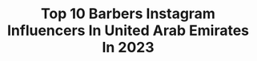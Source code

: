 ---
title: Top 10 Barbers Instagram Influencers In United Arab Emirates In 2023
description: >-
  Find top barbers Instagram influencers in United Arab Emirates in 2023. Most popular hashtags: #dubai #mydubai #dxb #barbershop.
platform: Instagram
hits: 15
text_top: Discover the best Instagram accounts on inBeat.
text_bottom: inBeat aggregates 15 Instagram influencers like this in United Arab Emirates for you to connect with.
profiles:
  - username: "abedkosove"
    fullname: >-
      abed qisie -عبد قيسي
    bio: >-
      uae 🇦🇪📍 abedkosove 👻
    location: "United Arab Emirates"
    followers: 35171
    engagement: 291
    commentsToLikes: 0.082048
    id: ck9wfmoghpj4d0j78x4a8vj9b
    verified: false
    hashtags: "#bahrain, #luxury, #fashion, #views"
  - username: "soledair_salon"
    fullname: >-
      SOLEDAIR SALON & SPA
    bio: >-
      1st 🇦🇪 #Uae #Dubai +971 54 221 2920 2nd🇱🇧 #Beirut #Achrafieh +96176655549 3rd🇱🇧 #Dahye 📞+961 81 888 738 4th🇱🇧#Hazmieh #champs 71100610
    location: "United Arab Emirates"
    followers: 106026
    engagement: 498
    commentsToLikes: 0.059942
    id: ck5cikqtdsu130i11oi3j9tgh
    verified: false
    hashtags: "#magleb, #dxb, #uae, #salon"
  - username: "kochifaraj"
    fullname: >-
      Your hair is my duty
    bio: >-
      📍 DUBAI 💍 ▸ Owner @kochi.haircare
    location: "United Arab Emirates"
    followers: 584415
    engagement: 254
    commentsToLikes: 0.012163
    id: ck135ouie2hm20i19zfkcua3u
    verified: true
    hashtags: "#fade, #wellaplex, #wella, #stockholm"
  - username: "kamran_nateghiii"
    fullname: >-
      Kamran Nateghi
    bio: >-
      🇮🇷🇸🇪 Model | Bodybuilder | Boxer | Father | Grandfather 🥈IFBB Championships Dubai 2016 Silver 🥇WFF Ireland 2016 Honorary Gold
    location: "United Arab Emirates"
    followers: 50213
    engagement: 584
    commentsToLikes: 0.054377
    id: ck9wii7lo2dtv0j78joaqhfce
    verified: false
    hashtags: "#gang, #fitnes, #modeling, #portrait"
  - username: "mr.andyo"
    fullname: >-
      ANDY ONASSIS
    bio: >-
      BUSINESS MAN /ACTOR DUBAI | LONDRES | SÃO PAULO WWW.ONLYFANS.COM/ANDYONASSIS
    location: "United Arab Emirates"
    followers: 14159
    engagement: 964
    commentsToLikes: 0.023972
    id: ckap5ixchbvye0i78utjw6xdg
    verified: false
    hashtags: "#etw, #london, #self, #tbt"
  - username: "janeaboujaoude.official"
    fullname: >-
      Jane Abou Jaoude Official
    bio: >-
      ▫Fashion Model/ Actress/ Beautician ▫based in dubai 🇦🇪 subscribe to my you tube channel ▫@janeaboujaoudebeauty
    location: "United Arab Emirates"
    followers: 159358
    engagement: 59
    commentsToLikes: 0.034890
    id: ckap8d8fcntc90i78iwncnkdr
    verified: false
    hashtags: "#dubaievents, #stance, #abudhabi, #dubaitalent"
  - username: "tareq_almasri1"
    fullname: >-
      Tareq Almasri  💈✂💇🏻‍♂️
    bio: >-
      Hairstylist Owner of @final_touch_salon1 Snap 👻 : tziad89 . . 👇🏻👇🏻FINAL TOUCH SALON👇🏻👇🏻 @final_touch_salon1 YOUTUBE 👇🏻👇🏻
    location: "United Arab Emirates"
    followers: 81034
    engagement: 964
    commentsToLikes: 0.014457
    id: ckap5irqnbvb00i787fvwqn1m
    verified: false
    hashtags: "#amman, #explore, #uae, #barberlife"
  - username: "muhanad._sadek"
    fullname: >-
      Muhannad Sadek | PhotoGrapher
    bio: >-
      Fashion & Beauty Photography SYRIA 🇸🇾 DUBAI 🇦🇪
    location: "United Arab Emirates"
    followers: 20917
    engagement: 164
    commentsToLikes: 0.035654
    id: ck14i4oezdml70i19nnnvkh78
    verified: false
    hashtags: "#fashionblogger, #blogger, #summervibes, #style"
  - username: "alsaidalani"
    fullname: >-
      طلال الصيدلاني🦖
    bio: >-
      Singer 🎤 ‎للإستفسار @allailak الليلك 00965 99114211 00965 66114211 Snap: alsaidalani 👇🏾
    location: "United Arab Emirates"
    followers: 35437
    engagement: 129
    commentsToLikes: 0.039834
    id: ck15q8qvo1n0w0i19437k7yg3
    verified: false
    hashtags: "#fullserves, #kalmullah, #barbershop"
  - username: "hiphopcardio"
    fullname: >-
      HipHop Cardio Dance Dubai🇦🇪
    bio: >-
      👯A Fun Way To Work Out 🎧Hip-Hop Meets Fitness🤸🏻‍♂️ 📍🇦🇪Dubai 📍group&private classes in Dxb, UAE/kids & adults classes Tag #hiphopcardio 👇Book
    location: "United Arab Emirates"
    followers: 23279
    engagement: 220
    commentsToLikes: 0.045394
    id: ck6tygjsl3llb0j71h5z7fna2
    verified: false
    hashtags: "#hiphop, #danceworkout, #burncalories, #fitnessindxb"
---